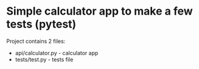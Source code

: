 # Simple calculator app to make a few tests (pytest)

Project contains 2 files:
- api/calculator.py - calculator app
- tests/test.py - tests file
